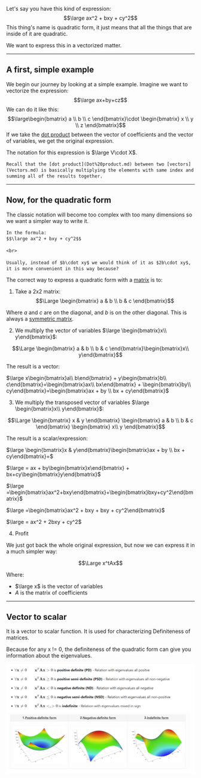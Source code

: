 Let's say you have this kind of expression:
$$\large ax^2 + bxy + cy^2$$
This thing's name is quadratic form, it just means that all the things that are inside of it are quadratic.

We want to express this in a vectorized matter.

---

## A first, simple example

We begin our journey by looking at a simple example.
Imagine we want to vectorize the expression:
$$\large ax+by+cz$$
We can do it like this:
$$\large\begin{bmatrix}
a \\ b \\ c
\end{bmatrix}\cdot
\begin{bmatrix}
x \\ y \\ z
\end{bmatrix}$$
If we take the [dot product](Dot%20product.md) between the vector of coefficients and the vector of variables, we get the original expression.

The notation for this expression is $\large V\cdot X$.


```ad-hint
Recall that the [dot product](Dot%20product.md) between two [vectors](Vectors.md) is basically multiplying the elements with same index and summing all of the results together.
```

---

## Now, for the quadratic form

The classic notation will become too complex with too many dimensions so we want a simpler way to write it.

```ad-info
In the formula:
$$\large ax^2 + bxy + cy^2$$

<br>

Usually, instead of $b\cdot xy$ we would think of it as $2b\cdot xy$, it is more convenient in this way because?
```

The correct way to express a quadratic form with a [matrix](Matrices.md) is to:
1. Take a 2x2 matrix:
$$\Large \begin{bmatrix}
a & b \\
b & c
\end{bmatrix}$$

Where $a$ and $c$ are on the diagonal, and $b$ is on the other diagonal.
This is always a [symmetric matrix](Symmetric%20matrix.md).

2. We multiply the vector of variables $\large \begin{bmatrix}x\\ y\end{bmatrix}$:

$$\Large \begin{bmatrix}
a & b \\
b & c
\end{bmatrix}\begin{bmatrix}x\\ y\end{bmatrix}$$

The result is a vector:

$\large x\begin{bmatrix}a\\ b\end{bmatrix} + y\begin{bmatrix}b\\ c\end{bmatrix}=\begin{bmatrix}ax\\ bx\end{bmatrix} + \begin{bmatrix}by\\ cy\end{bmatrix}=\begin{bmatrix}ax + by \\ bx + cy\end{bmatrix}$


3. We multiply the transposed vector of variables $\large \begin{bmatrix}x\\ y\end{bmatrix}$:

$$\Large 
\begin{bmatrix}
x & y
\end{bmatrix}
\begin{bmatrix}
a & b \\
b & c
\end{bmatrix}
\begin{bmatrix} 
x\\ y
\end{bmatrix}$$

The result is a scalar/expression:

$\large \begin{bmatrix}x & y\end{bmatrix}\begin{bmatrix}ax + by \\ bx + cy\end{bmatrix}=$

$\large = ax + by\begin{bmatrix}x\end{bmatrix} + bx+cy\begin{bmatrix}y\end{bmatrix}$

$\large =\begin{bmatrix}ax^2+bxy\end{bmatrix}+\begin{bmatrix}bxy+cy^2\end{bmatrix}$

$\large =\begin{bmatrix}ax^2 + bxy + bxy + cy^2\end{bmatrix}$

$\large = ax^2 + 2bxy + cy^2$


4. Profit

We just got back the whole original expression, but now we can express it in a much simpler way:

$$\Large x^tAx$$

Where:
- $\large x$ is the vector of variables
- $A$ is the matrix of coefficients

---

## Vector to scalar

It is a vector to scalar function.
It is used for characterizing Definiteness of matrices.

Because for any x != 0, the definiteness of the quadratic form can give you information about the eigenvalues.

![](../z_images/Pasted%20image%2020230321143357.png)

